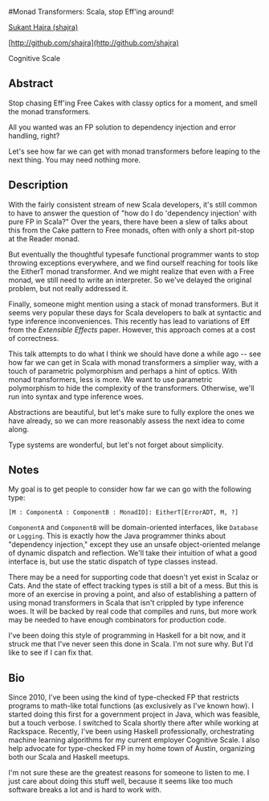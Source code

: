 #Monad Transformers: Scala, stop Eff'ing around!

[Sukant Hajra (shajra)](http://twitter.com/shajra)

[http://github.com/shajra](http://github.com/shajra)

Cognitive Scale

## Abstract

Stop chasing Eff'ing Free Cakes with classy optics for a moment, and smell the monad transformers.

All you wanted was an FP solution to dependency injection and error handling, right?

Let's see how far we can get with monad transformers before leaping to the next thing.  You may need nothing more.

## Description

With the fairly consistent stream of new Scala developers, it's still common to have to answer the question of "how do I do 'dependency injection' with pure FP in Scala?"  Over the years, there have been a slew of talks about this from the Cake pattern to Free monads, often with only a short pit-stop at the Reader monad.

But eventually the thoughtful typesafe functional programmer wants to stop throwing exceptions everywhere, and we find ourself reaching for tools like the EitherT monad transformer.  And we might realize that even with a Free monad, we still need to write an interpreter.  So we've delayed the original problem, but not really addressed it.

Finally, someone might mention using a stack of monad transformers.  But it seems very popular these days for Scala developers to balk at syntactic and type inference inconveniences.  This recently has lead to variations of Eff from the _Extensible Effects_ paper.  However, this approach comes at a cost of correctness.

This talk attempts to do what I think we should have done a while ago -- see how far we can get in Scala with monad transformers a simplier way, with a touch of parametric polymorphism and perhaps a hint of optics.  With monad transformers, less is more.  We want to use parametric polymorphism to hide the complexity of the transformers.  Otherwise, we'll run into syntax and type inference woes.

Abstractions are beautiful, but let's make sure to fully explore the ones we have already, so we can more reasonably assess the next idea to come along.

Type systems are wonderful, but let's not forget about simplicity.

## Notes

My goal is to get people to consider how far we can go with the following type:

```
[M : ComponentA : ComponentB : MonadIO]: EitherT[ErrorADT, M, ?]
```

`ComponentA` and `ComponentB` will be domain-oriented interfaces, like `Database` or `Logging`.  This is exactly how the Java programmer thinks about "dependency injection," except they use an unsafe object-oriented melange of dynamic dispatch and reflection.  We'll take their intuition of what a good interface is, but use the static dispatch of type classes instead.

There may be a need for supporting code that doesn't yet exist in Scalaz or Cats.  And the state of effect tracking types is still a bit of a mess.  But this is more of an exercise in proving a point, and also of establishing a pattern of using monad transformers in Scala that isn't crippled by type inference woes.  It will be backed by real code that compiles and runs, but more work may be needed to have enough combinators for production code.

I've been doing this style of programming in Haskell for a bit now, and it struck me that I've never seen this done in Scala.  I'm not sure why.  But I'd like to see if I can fix that.

## Bio
  
Since 2010, I've been using the kind of type-checked FP that restricts programs to math-like total functions (as exclusively as I've known how).  I started doing this first for a government project in Java, which was feasible, but a touch verbose.  I switched to Scala shortly there after while working at Rackspace.  Recently, I've been using Haskell professionally, orchestrating machine learning algorithms for my current employer Cognitive Scale.  I also help advocate for type-checked FP in my home town of Austin, organizing both our Scala and Haskell meetups.

I'm not sure these are the greatest reasons for someone to listen to me.  I just care about doing this stuff well, because it seems like too much software breaks a lot and is hard to work with.
